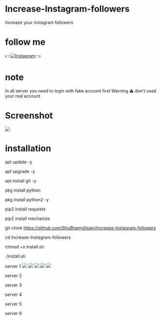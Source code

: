 # Increase-Instagram-followers
Increase your instagram followers
# follow me
👉[![Instagram](https://img.shields.io/badge/INSTAGRAM-FOLLOW-red?style=for-the-badge&logo=instagram)](https://www.instagram.com/shubhamgosainn)👈
# note 
In all server you need to login with fake account first
Warning ⚠️ don't used your real account 
# Screenshot
![ ](https://raw.githubusercontent.com/ShuBhamg0sain/Increase-Instagram-followers/main/Files/IMG_20210423_011215.jpg)

# installation

apt update -y

apt upgrade -y

apt install git -y

pkg install python

pkg install python2 -y

pip2 install requests

pip2 install mechanize

git clone https://github.com/ShuBhamg0sain/Increase-Instagram-followers

cd Increase-Instagram-followers

chmod +x install.sh

./install.sh

server 1
![ ](https://raw.githubusercontent.com/ShuBhamg0sain/Increase-Instagram-followers/main/Files/IMG_20210423_011442.jpg)
![ ](https://raw.githubusercontent.com/ShuBhamg0sain/Increase-Instagram-followers/main/Files/IMG_20210423_011351.jpg)
![ ](https://raw.githubusercontent.com/ShuBhamg0sain/Increase-Instagram-followers/main/Files/IMG_20210423_011403.jpg)
![ ](https://raw.githubusercontent.com/ShuBhamg0sain/Increase-Instagram-followers/main/Files/IMG_20210423_011417.jpg)
![ ](https://raw.githubusercontent.com/ShuBhamg0sain/Increase-Instagram-followers/main/Files/IMG_20210423_011235.jpg)

server 2

server 3

server 4

server 5

server 6
